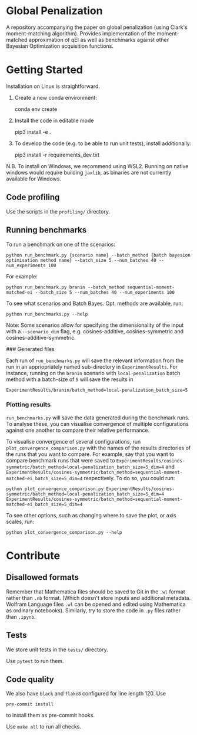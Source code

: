 # Global Penalization

A repository accompanying the paper on global penalization (using Clark's moment-matching algorithm). Provides implementation of the moment-matched approximation of qEI as well as benchmarks against other Bayesian Optimization acquisition functions.

# Getting Started
Installation on Linux is straightforward. 

1. Create a new conda environment:

   conda env create

2. Install the code in editable mode

   pip3 install -e .

4. To develop the code (e.g. to be able to run unit tests), install additionally:

   pip3 install -r requirements_dev.txt

N.B. To install on Windows, we recommend using WSL2. Running on native windows would require building `jaxlib`, as binaries are not currently available for Windows.

## Code profiling
Use the scripts in the `profiling/` directory.

## Running benchmarks

To run a benchmark on one of the scenarios:

    python run_benchmark.py {scenario name} --batch_method {batch bayesion optimisation method name} --batch_size 5 --num_batches 40 --num_experiments 100

For example:

    python run_benchmark.py branin --batch_method sequential-moment-matched-ei --batch_size 5 --num_batches 40 --num_experiments 100

To see what scenarios and Batch Bayes. Opt. methods are available, run:

    python run_benchmarks.py --help

Note: Some scenarios allow for specifying the dimensionality of the input with a `--scenario_dim` flag, e.g. cosines-additive, cosines-symmetric and cosines-additive-symmetric.

### Generated files

Each run of `run_benchmarks.py` will save the relevant information from the run in an appriopriately named sub-directory in `ExperimentResults`. For instance, running on the `branin` scenario with `local-penalization` batch method with a batch-size of `5` will save the results in

    ExperimentResults/branin/batch_method=local-penalization_batch_size=5

### Plotting results
`run_benchmarks.py` will save the data generated during the benchmark runs. To analyse these, you can visualise convergence of multiple configurations against one another to compare their relative performance.

To visualise convergence of several configurations, run `plot_convergence_comparison.py` with the names of the results directories of the runs that you want to compare. For example, say that you want to compare benchmark runs that were saved to `ExperimentResults/cosines-symmetric/batch_method=local-penalization_batch_size=5_dim=4` and `ExperimentResults/cosines-symmetric/batch_method=sequential-moment-matched-ei_batch_size=5_dim=4` respectively. To do so, you could run:

    python plot_convergence_comparison.py ExperimentResults/cosines-symmetric/batch_method=local-penalization_batch_size=5_dim=4  ExperimentResults/cosines-symmetric/batch_method=sequential-moment-matched-ei_batch_size=5_dim=4

To see other options, such as changing where to save the plot, or axis scales, run:

    python plot_convergence_comparison.py --help

# Contribute

## Disallowed formats
Remember that Mathematica files should be saved to Git in the `.wl` format rather than `.nb` format. (Which doesn't store inputs and additional metadata. Wolfram Language files `.wl` can be opened and edited using Mathematica as ordinary notebooks). Similarly, try to store the code in `.py` files rather than `.ipynb`.

## Tests
We store unit tests in the `tests/` directory. 

Use `pytest` to run them. 

## Code quality
We also have `black` and `flake8` configured for line length 120. 
Use

    pre-commit install

to install them as pre-commit hooks.


Use `make all` to run all checks.
